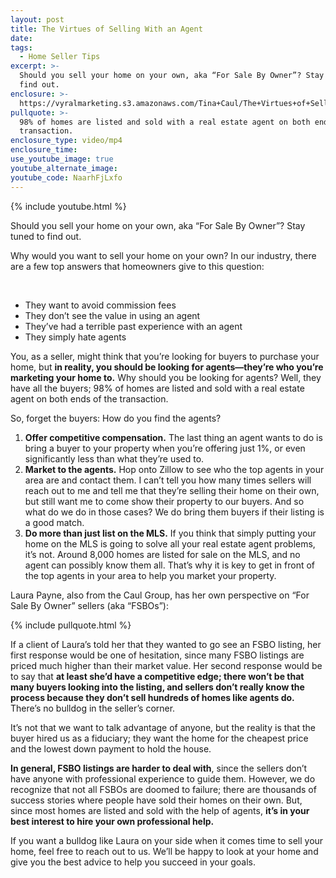 ```yaml
---
layout: post
title: The Virtues of Selling With an Agent
date:
tags:
  - Home Seller Tips
excerpt: >-
  Should you sell your home on your own, aka “For Sale By Owner”? Stay tuned to
  find out.
enclosure: >-
  https://vyralmarketing.s3.amazonaws.com/Tina+Caul/The+Virtues+of+Selling+With+an+Agent.mp4
pullquote: >-
  98% of homes are listed and sold with a real estate agent on both ends of the
  transaction.
enclosure_type: video/mp4
enclosure_time:
use_youtube_image: true
youtube_alternate_image:
youtube_code: NaarhFjLxfo
---
```


{% include youtube.html %}

Should you sell your home on your own, aka “For Sale By Owner”? Stay tuned to find out.

Why would you want to sell your home on your own? In our industry, there are a few top answers that homeowners give to this question:

&nbsp;

* They want to avoid commission fees
* They don’t see the value in using an agent
* They’ve had a terrible past experience with an agent
* They simply hate agents

You, as a seller, might think that you’re looking for buyers to purchase your home, but **in reality, you should be looking for agents—they’re who you’re marketing your home to.** Why should you be looking for agents? Well, they have all the buyers; 98% of homes are listed and sold with a real estate agent on both ends of the transaction.

So, forget the buyers: How do you find the agents?

1. **Offer competitive compensation.** The last thing an agent wants to do is bring a buyer to your property when you’re offering just 1%, or even significantly less than what they’re used to.&nbsp;
2. **Market to the agents.** Hop onto Zillow to see who the top agents in your area are and contact them. I can’t tell you how many times sellers will reach out to me and tell me that they’re selling their home on their own, but still want me to come show their property to our buyers. And so what do we do in those cases? We do bring them buyers if their listing is a good match.
3. **Do more than just list on the MLS.** If you think that simply putting your home on the MLS is going to solve all your real estate agent problems, it’s not. Around 8,000 homes are listed for sale on the MLS, and no agent can possibly know them all. That’s why it is key to get in front of the top agents in your area to help you market your property.

Laura Payne, also from the Caul Group, has her own perspective on “For Sale By Owner” sellers (aka “FSBOs”):

{% include pullquote.html %}

If a client of Laura’s told her that they wanted to go see an FSBO listing, her first response would be one of hesitation, since many FSBO listings are priced much higher than their market value. Her second response would be to say that **at least she’d have a competitive edge; there won’t be that many buyers looking into the listing, and sellers don’t really know the process because they don’t sell hundreds of homes like agents do.** There’s no bulldog in the seller’s corner.

It’s not that we want to talk advantage of anyone, but the reality is that the buyer hired us as a fiduciary; they want the home for the cheapest price and the lowest down payment to hold the house.

**In general, FSBO listings are harder to deal with**, since the sellers don’t have anyone with professional experience to guide them. However, we do recognize that not all FSBOs are doomed to failure; there are thousands of success stories where people have sold their homes on their own. But, since most homes are listed and sold with the help of agents, **it’s in your best interest to hire your own professional help.**

If you want a bulldog like Laura on your side when it comes time to sell your home, feel free to reach out to us. We’ll be happy to look at your home and give you the best advice to help you succeed in your goals.